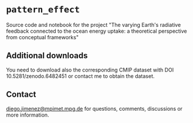 # `pattern_effect`

Source code and notebook for the project "The varying Earth's radiative feedback connected to the ocean energy uptake: a theoretical perspective from conceptual frameworks"

## Additional downloads

You need to download also the corresponding CMIP dataset with DOI 10.5281/zenodo.6482451 or contact me to obtain the dataset.

## Contact

diego.jimenez@mpimet.mpg.de for questions, comments, discussions or more information.